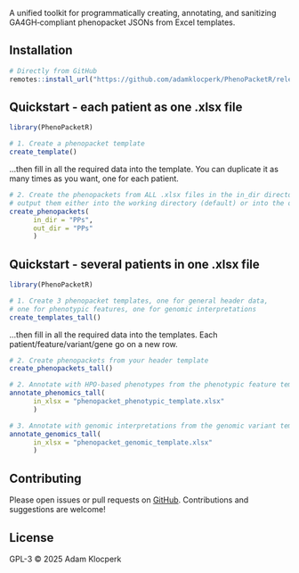 A unified toolkit for programmatically creating, annotating, and sanitizing GA4GH‑compliant phenopacket JSONs from Excel templates.

## Installation

``` r
# Directly from GitHub
remotes::install_url("https://github.com/adamklocperk/PhenoPacketR/releases/download/release/PhenoPacketR_0.1.1.tar.gz")
```

## Quickstart - each patient as one .xlsx file

``` r
library(PhenoPacketR)

# 1. Create a phenopacket template
create_template()
```

...then fill in all the required data into the template. You can duplicate it as many times as you want, one for each patient.

``` r
# 2. Create the phenopackets from ALL .xlsx files in the in_dir directory,
# output them either into the working directory (default) or into the out_dir
create_phenopackets(
      in_dir = "PPs",
      out_dir = "PPs"
      )
```

## Quickstart - several patients in one .xlsx file

``` r
library(PhenoPacketR)

# 1. Create 3 phenopacket templates, one for general header data,
# one for phenotypic features, one for genomic interpretations
create_templates_tall()
```

...then fill in all the required data into the templates. Each patient/feature/variant/gene go on a new row.

``` r
# 2. Create phenopackets from your header template
create_phenopackets_tall()

# 2. Annotate with HPO-based phenotypes from the phenotypic feature template
annotate_phenomics_tall(
      in_xlsx = "phenopacket_phenotypic_template.xlsx"
      )

# 3. Annotate with genomic interpretations from the genomic variant template
annotate_genomics_tall(
      in_xlsx = "phenopacket_genomic_template.xlsx"
      )
```

## Contributing

Please open issues or pull requests on [GitHub](https://github.com/adamklocperk/PhenoPacketR). Contributions and suggestions are welcome!

## License

GPL-3 © 2025 Adam Klocperk
